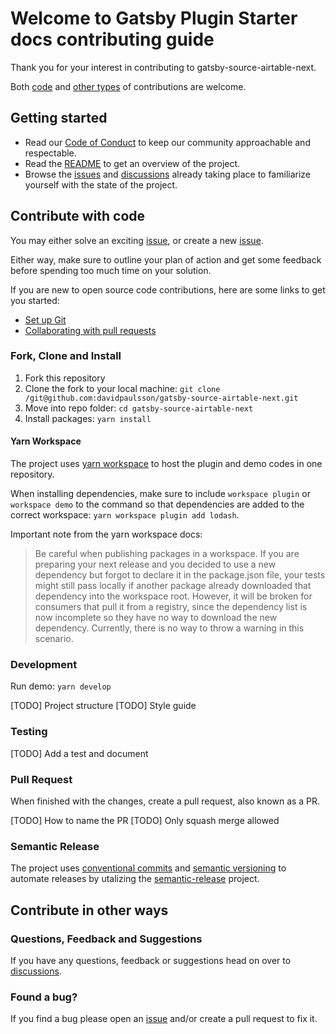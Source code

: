 # Welcome to Gatsby Plugin Starter docs contributing guide <!-- omit in toc -->

Thank you for your interest in contributing to gatsby-source-airtable-next.

Both [code](https://github.com/davidpaulsson/gatsby-source-airtable-next/blob/main/CONTRIBUTING.md#contribute-with-code) and [other types](https://github.com/davidpaulsson/gatsby-source-airtable-next/blob/main/CONTRIBUTING.md#contribute-in-other-ways) of contributions are welcome.

## Getting started

- Read our [Code of Conduct](./CODE_OF_CONDUCT.md) to keep our community approachable and respectable.
- Read the [README](README.md) to get an overview of the project.
- Browse the [issues](https://github.com/davidpaulsson/gatsby-source-airtable-next/issues) and [discussions](https://github.com/davidpaulsson/gatsby-source-airtable-next/discussions) already taking place to familiarize yourself with the state of the project.

## Contribute with code

You may either solve an exciting [issue](https://github.com/davidpaulsson/gatsby-source-airtable-next/issues), or create a new [issue](https://github.com/davidpaulsson/gatsby-source-airtable-next/issues/new).

Either way, make sure to outline your plan of action and get some feedback before spending too much time on your solution.

If you are new to open source code contributions, here are some links to get you started:

- [Set up Git](https://docs.github.com/en/get-started/quickstart/set-up-git)
- [Collaborating with pull requests](https://docs.github.com/en/github/collaborating-with-pull-requests)

### Fork, Clone and Install

1. Fork this repository
2. Clone the fork to your local machine: `git clone /git@github.com:davidpaulsson/gatsby-source-airtable-next.git`
3. Move into repo folder: `cd gatsby-source-airtable-next`
4. Install packages: `yarn install`

#### Yarn Workspace

The project uses [yarn workspace](https://classic.yarnpkg.com/lang/en/docs/workspaces/) to host the plugin and demo codes in one repository.

When installing dependencies, make sure to include `workspace plugin` or `workspace demo` to the command so that dependencies are added to the correct workspace: `yarn workspace plugin add lodash`.

Important note from the yarn workspace docs:

> Be careful when publishing packages in a workspace. If you are preparing your next release and you decided to use a new dependency but forgot to declare it in the package.json file, your tests might still pass locally if another package already downloaded that dependency into the workspace root. However, it will be broken for consumers that pull it from a registry, since the dependency list is now incomplete so they have no way to download the new dependency. Currently, there is no way to throw a warning in this scenario.

### Development

Run demo: `yarn develop`

[TODO] Project structure
[TODO] Style guide

### Testing

[TODO] Add a test and document

### Pull Request

When finished with the changes, create a pull request, also known as a PR.

[TODO] How to name the PR
[TODO] Only squash merge allowed

### Semantic Release

The project uses [conventional commits](https://www.conventionalcommits.org/en/v1.0.0/) and [semantic versioning](https://semver.org/) to automate releases by utalizing the [semantic-release](https://semantic-release.gitbook.io/) project.

## Contribute in other ways

### Questions, Feedback and Suggestions

If you have any questions, feedback or suggestions head on over to [discussions](https://github.com/davidpaulsson/gatsby-source-airtable-next/discussions).

### Found a bug?

If you find a bug please open an [issue](https://github.com/davidpaulsson/gatsby-source-airtable-next/issues) and/or create a pull request to fix it.
